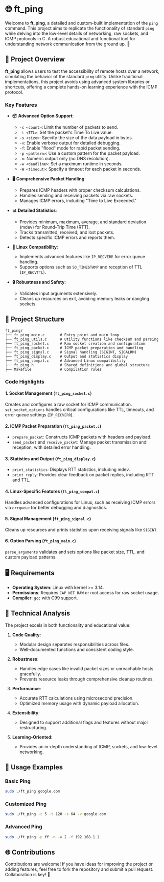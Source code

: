
# 🌐 ft_ping

Welcome to **ft_ping**, a detailed and custom-built implementation of the `ping` command. This project aims to replicate the functionality of standard `ping` while delving into the low-level details of networking, raw sockets, and ICMP protocols in C. A robust educational and functional tool for understanding network communication from the ground up. 🚀

## 📜 Project Overview

**ft_ping** allows users to test the accessibility of remote hosts over a network, simulating the behavior of the standard `ping` utility. Unlike traditional implementations, this project avoids using advanced system libraries or shortcuts, offering a complete hands-on learning experience with the ICMP protocol.

### Key Features

- **📦 Advanced Option Support**:
  - `-c <count>`: Limit the number of packets to send.
  - `-t <TTL>`: Set the packet's Time To Live value.
  - `-s <size>`: Specify the size of the data payload in bytes.
  - `-v`: Enable verbose output for detailed debugging.
  - `-f`: Enable "flood" mode for rapid packet sending.
  - `-p <pattern>`: Use a custom pattern for the packet payload.
  - `-n`: Numeric output only (no DNS resolution).
  - `-w <deadline>`: Set a maximum runtime in seconds.
  - `-W <timeout>`: Specify a timeout for each packet in seconds.

- **🖥 Comprehensive Packet Handling**:
  - Prepares ICMP headers with proper checksum calculations.
  - Handles sending and receiving packets via raw sockets.
  - Manages ICMP errors, including "Time to Live Exceeded."

- **📊 Detailed Statistics**:
  - Provides minimum, maximum, average, and standard deviation (mdev) for Round-Trip Time (RTT).
  - Tracks transmitted, received, and lost packets.
  - Detects specific ICMP errors and reports them.

- **🔧 Linux Compatibility**:
  - Implements advanced features like `IP_RECVERR` for error queue handling.
  - Supports options such as `SO_TIMESTAMP` and reception of TTL (`IP_RECVTTL`).

- **🔒 Robustness and Safety**:
  - Validates input arguments extensively.
  - Cleans up resources on exit, avoiding memory leaks or dangling sockets.

## 📁 Project Structure

```
ft_ping/
├── ft_ping_main.c       # Entry point and main loop
├── ft_ping_utils.c      # Utility functions like checksum and parsing
├── ft_ping_socket.c     # Raw socket creation and configuration
├── ft_ping_packet.c     # ICMP packet preparation and handling
├── ft_ping_signal.c     # Signal handling (SIGINT, SIGALRM)
├── ft_ping_display.c    # Output and statistics display
├── ft_ping_compat.c     # Advanced Linux compatibility
├── ft_ping.h            # Shared definitions and global structure
├── Makefile             # Compilation rules
```

### Code Highlights

#### 1. **Socket Management (`ft_ping_socket.c`)**  
Creates and configures a raw socket for ICMP communication. `set_socket_options` handles critical configurations like TTL, timeouts, and error queue settings (`IP_RECVERR`).

#### 2. **ICMP Packet Preparation (`ft_ping_packet.c`)**  
- `prepare_packet`: Constructs ICMP packets with headers and payload.
- `send_packet` and `receive_packet`: Manage packet transmission and reception, with detailed error handling.

#### 3. **Statistics and Output (`ft_ping_display.c`)**  
- `print_statistics`: Displays RTT statistics, including mdev.
- `print_reply`: Provides clear feedback on packet replies, including RTT and TTL.

#### 4. **Linux-Specific Features (`ft_ping_compat.c`)**  
Handles advanced configurations for Linux, such as receiving ICMP errors via `errqueue` for better debugging and diagnostics.

#### 5. **Signal Management (`ft_ping_signal.c`)**  
Cleans up resources and prints statistics upon receiving signals like `SIGINT`.

#### 6. **Option Parsing (`ft_ping_main.c`)**  
`parse_arguments` validates and sets options like packet size, TTL, and custom payload patterns.

## 🖥️ Requirements

- **Operating System**: Linux with kernel >= 3.14.
- **Permissions**: Requires `CAP_NET_RAW` or root access for raw socket usage.
- **Compiler**: `gcc` with C99 support.

## 🌟 Technical Analysis

The project excels in both functionality and educational value:

1. **Code Quality**:
   - Modular design separates responsibilities across files.
   - Well-documented functions and consistent coding style.

2. **Robustness**:
   - Handles edge cases like invalid packet sizes or unreachable hosts gracefully.
   - Prevents resource leaks through comprehensive cleanup routines.

3. **Performance**:
   - Accurate RTT calculations using microsecond precision.
   - Optimized memory usage with dynamic payload allocation.

4. **Extensibility**:
   - Designed to support additional flags and features without major restructuring.

5. **Learning-Oriented**:
   - Provides an in-depth understanding of ICMP, sockets, and low-level networking.

## 🚀 Usage Examples

### Basic Ping
```bash
sudo ./ft_ping google.com
```

### Customized Ping
```bash
sudo ./ft_ping -c 5 -t 128 -s 64 -v google.com
```

### Advanced Ping
```bash
sudo ./ft_ping -p ff -n -W 2 -f 192.168.1.1
```

## 🌐 Contributions

Contributions are welcome! If you have ideas for improving the project or adding features, feel free to fork the repository and submit a pull request. Collaboration is key! 🚀
